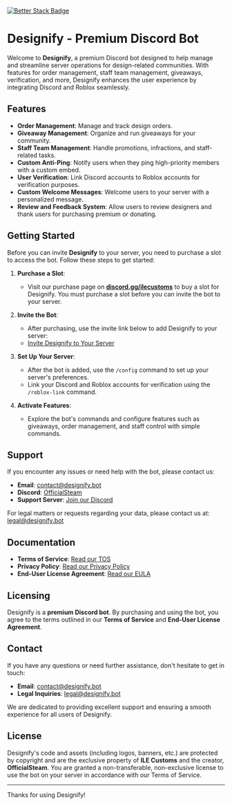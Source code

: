 [![Better Stack Badge](https://uptime.betterstack.com/status-badges/v3/monitor/1s2za.svg)](https://status.designify.bot/)

# Designify - Premium Discord Bot

Welcome to **Designify**, a premium Discord bot designed to help manage and streamline server operations for design-related communities. With features for order management, staff team management, giveaways, verification, and more, Designify enhances the user experience by integrating Discord and Roblox seamlessly.

## Features

- **Order Management**: Manage and track design orders.
- **Giveaway Management**: Organize and run giveaways for your community.
- **Staff Team Management**: Handle promotions, infractions, and staff-related tasks.
- **Custom Anti-Ping**: Notify users when they ping high-priority members with a custom embed.
- **User Verification**: Link Discord accounts to Roblox accounts for verification purposes.
- **Custom Welcome Messages**: Welcome users to your server with a personalized message.
- **Review and Feedback System**: Allow users to review designers and thank users for purchasing premium or donating.

## Getting Started

Before you can invite **Designify** to your server, you need to purchase a slot to access the bot. Follow these steps to get started:

1. **Purchase a Slot**:

   - Visit our purchase page on **[discord.gg/ilecustoms](https://discord.gg/ilecustoms)** to buy a slot for Designify. You must purchase a slot before you can invite the bot to your server.

2. **Invite the Bot**:

   - After purchasing, use the invite link below to add Designify to your server:
   - [Invite Designify to Your Server](#)

3. **Set Up Your Server**:

   - After the bot is added, use the `/config` command to set up your server's preferences.
   - Link your Discord and Roblox accounts for verification using the `/roblox-link` command.

4. **Activate Features**:
   - Explore the bot's commands and configure features such as giveaways, order management, and staff control with simple commands.

## Support

If you encounter any issues or need help with the bot, please contact us:

- **Email**: [contact@designify.bot](mailto:contact@designify.bot)
- **Discord**: [OfficialSteam](https://discord.com/users/704994041653362699)
- **Support Server**: [Join our Discord](https://discord.gg/ilecustoms)

For legal matters or requests regarding your data, please contact us at: [legal@designify.bot](mailto:legal@designify.bot)

## Documentation

- **Terms of Service**: [Read our TOS](https://github.com/Official-Designify/.github/blob/main/profile/TERMS.md)
- **Privacy Policy**: [Read our Privacy Policy](https://github.com/Official-Designify/.github/blob/main/profile/PRIVACY%20POLICY.md)
- **End-User License Agreement**: [Read our EULA](https://github.com/Official-Designify/.github/blob/main/profile/EULA.md)

## Licensing

Designify is a **premium Discord bot**. By purchasing and using the bot, you agree to the terms outlined in our **Terms of Service** and **End-User License Agreement**.

## Contact

If you have any questions or need further assistance, don't hesitate to get in touch:

- **Email**: [contact@designify.bot](mailto:contact@designify.bot)
- **Legal Inquiries**: [legal@designify.bot](mailto:legal@designify.bot)

We are dedicated to providing excellent support and ensuring a smooth experience for all users of Designify.

## License

Designify's code and assets (including logos, banners, etc.) are protected by copyright and are the exclusive property of **ILE Customs** and the creator, **OfficialSteam**. You are granted a non-transferable, non-exclusive license to use the bot on your server in accordance with our Terms of Service.

---

Thanks for using Designify!
